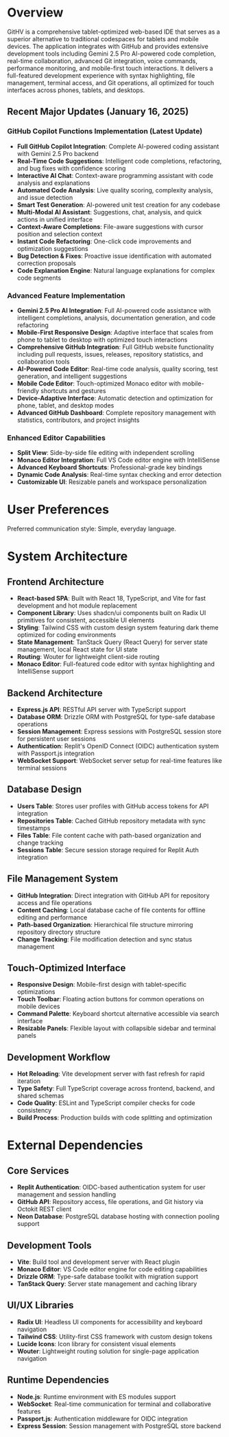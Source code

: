 # Overview

GitHV is a comprehensive tablet-optimized web-based IDE that serves as a superior alternative to traditional codespaces for tablets and mobile devices. The application integrates with GitHub and provides extensive development tools including Gemini 2.5 Pro AI-powered code completion, real-time collaboration, advanced Git integration, voice commands, performance monitoring, and mobile-first touch interactions. It delivers a full-featured development experience with syntax highlighting, file management, terminal access, and Git operations, all optimized for touch interfaces across phones, tablets, and desktops.

## Recent Major Updates (January 16, 2025)

### GitHub Copilot Functions Implementation (Latest Update)
- **Full GitHub Copilot Integration**: Complete AI-powered coding assistant with Gemini 2.5 Pro backend
- **Real-Time Code Suggestions**: Intelligent code completions, refactoring, and bug fixes with confidence scoring
- **Interactive AI Chat**: Context-aware programming assistant with code analysis and explanations
- **Automated Code Analysis**: Live quality scoring, complexity analysis, and issue detection
- **Smart Test Generation**: AI-powered unit test creation for any codebase
- **Multi-Modal AI Assistant**: Suggestions, chat, analysis, and quick actions in unified interface
- **Context-Aware Completions**: File-aware suggestions with cursor position and selection context
- **Instant Code Refactoring**: One-click code improvements and optimization suggestions
- **Bug Detection & Fixes**: Proactive issue identification with automated correction proposals
- **Code Explanation Engine**: Natural language explanations for complex code segments

### Advanced Feature Implementation
- **Gemini 2.5 Pro AI Integration**: Full AI-powered code assistance with intelligent completions, analysis, documentation generation, and code refactoring
- **Mobile-First Responsive Design**: Adaptive interface that scales from phone to tablet to desktop with optimized touch interactions
- **Comprehensive GitHub Integration**: Full GitHub website functionality including pull requests, issues, releases, repository statistics, and collaboration tools
- **AI-Powered Code Editor**: Real-time code analysis, quality scoring, test generation, and intelligent suggestions
- **Mobile Code Editor**: Touch-optimized Monaco editor with mobile-friendly shortcuts and gestures
- **Device-Adaptive Interface**: Automatic detection and optimization for phone, tablet, and desktop modes
- **Advanced GitHub Dashboard**: Complete repository management with statistics, contributors, and project insights

### Enhanced Editor Capabilities
- **Split View**: Side-by-side file editing with independent scrolling
- **Monaco Editor Integration**: Full VS Code editor engine with IntelliSense
- **Advanced Keyboard Shortcuts**: Professional-grade key bindings
- **Dynamic Code Analysis**: Real-time syntax checking and error detection
- **Customizable UI**: Resizable panels and workspace personalization

# User Preferences

Preferred communication style: Simple, everyday language.

# System Architecture

## Frontend Architecture
- **React-based SPA**: Built with React 18, TypeScript, and Vite for fast development and hot module replacement
- **Component Library**: Uses shadcn/ui components built on Radix UI primitives for consistent, accessible UI elements
- **Styling**: Tailwind CSS with custom design system featuring dark theme optimized for coding environments
- **State Management**: TanStack Query (React Query) for server state management, local React state for UI state
- **Routing**: Wouter for lightweight client-side routing
- **Monaco Editor**: Full-featured code editor with syntax highlighting and IntelliSense support

## Backend Architecture
- **Express.js API**: RESTful API server with TypeScript support
- **Database ORM**: Drizzle ORM with PostgreSQL for type-safe database operations
- **Session Management**: Express sessions with PostgreSQL session store for persistent user sessions
- **Authentication**: Replit's OpenID Connect (OIDC) authentication system with Passport.js integration
- **WebSocket Support**: WebSocket server setup for real-time features like terminal sessions

## Database Design
- **Users Table**: Stores user profiles with GitHub access tokens for API integration
- **Repositories Table**: Cached GitHub repository metadata with sync timestamps
- **Files Table**: File content cache with path-based organization and change tracking
- **Sessions Table**: Secure session storage required for Replit Auth integration

## File Management System
- **GitHub Integration**: Direct integration with GitHub API for repository access and file operations
- **Content Caching**: Local database cache of file contents for offline editing and performance
- **Path-based Organization**: Hierarchical file structure mirroring repository directory structure
- **Change Tracking**: File modification detection and sync status management

## Touch-Optimized Interface
- **Responsive Design**: Mobile-first design with tablet-specific optimizations
- **Touch Toolbar**: Floating action buttons for common operations on mobile devices
- **Command Palette**: Keyboard shortcut alternative accessible via search interface
- **Resizable Panels**: Flexible layout with collapsible sidebar and terminal panels

## Development Workflow
- **Hot Reloading**: Vite development server with fast refresh for rapid iteration
- **Type Safety**: Full TypeScript coverage across frontend, backend, and shared schemas
- **Code Quality**: ESLint and TypeScript compiler checks for code consistency
- **Build Process**: Production builds with code splitting and optimization

# External Dependencies

## Core Services
- **Replit Authentication**: OIDC-based authentication system for user management and session handling
- **GitHub API**: Repository access, file operations, and Git history via Octokit REST client
- **Neon Database**: PostgreSQL database hosting with connection pooling support

## Development Tools
- **Vite**: Build tool and development server with React plugin
- **Monaco Editor**: VS Code editor engine for code editing capabilities
- **Drizzle ORM**: Type-safe database toolkit with migration support
- **TanStack Query**: Server state management and caching library

## UI/UX Libraries
- **Radix UI**: Headless UI components for accessibility and keyboard navigation
- **Tailwind CSS**: Utility-first CSS framework with custom design tokens
- **Lucide Icons**: Icon library for consistent visual elements
- **Wouter**: Lightweight routing solution for single-page application navigation

## Runtime Dependencies
- **Node.js**: Runtime environment with ES modules support
- **WebSocket**: Real-time communication for terminal and collaborative features
- **Passport.js**: Authentication middleware for OIDC integration
- **Express Session**: Session management with PostgreSQL store backend